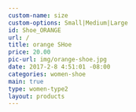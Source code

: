 ```yaml
---
custom-name: size
custom-options: Small|Medium|Large
id: Shoe_ORANGE
url: /
title: orange SHoe
price: 20.00
pic-url: img/orange-shoe.jpg
date: 2017-2-8 4:51:01 -08:00
categories: women-shoe
main: true
type: women-type2
layout: products
---
```

